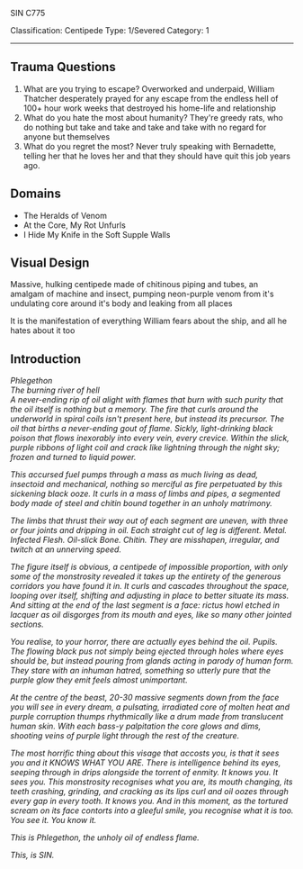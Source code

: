 SIN C775

Classification: Centipede
Type: 1/Severed
Category: 1

---

## Trauma Questions
1. What are you trying to escape?
Overworked and underpaid, William Thatcher desperately prayed for any escape from the endless hell of 100+ hour work weeks that destroyed his home-life and relationship
2. What do you hate the most about humanity?
They're greedy rats, who do nothing but take and take and take and take with no regard for anyone but themselves
3. What do you regret the most?
Never truly speaking with Bernadette, telling her that he loves her and that they should have quit this job years ago.

## Domains
- The Heralds of Venom
- At the Core, My Rot Unfurls
- I Hide My Knife in the Soft Supple Walls
## Visual Design

Massive, hulking centipede made of chitinous piping and tubes, an amalgam of machine and insect, pumping neon-purple venom from it's undulating core around it's body and leaking from all places

It is the manifestation of everything William fears about the ship, and all he hates about it too

## Introduction

_Phlegethon_\
_The burning river of hell_\
_A never-ending rip of oil alight with flames that burn with such purity that the oil itself is nothing but a memory. The fire that curls around the underworld in spiral coils isn't present here, but instead its precursor. The oil that births a never-ending gout of flame. Sickly, light-drinking black poison that flows inexorably into every vein, every crevice. Within the slick, purple ribbons of light coil and crack like lightning through the night sky; frozen and turned to liquid power._

_This accursed fuel pumps through a mass as much living as dead, insectoid and mechanical, nothing so merciful as fire perpetuated by this sickening black ooze. It curls in a mass of limbs and pipes, a segmented body made of steel and chitin bound together in an unholy matrimony._

_The limbs that thrust their way out of each segment are uneven, with three or four joints and dripping in oil. Each straight cut of leg is different. Metal. Infected Flesh. Oil-slick Bone. Chitin. They are misshapen, irregular, and twitch at an unnerving speed._

_The figure itself is obvious, a centipede of impossible proportion, with only some of the monstrosity revealed it takes up the entirety of the generous corridors you have found it in. It curls and cascades throughout the space, looping over itself, shifting and adjusting in place to better situate its mass. And sitting at the end of the last segment is a face: rictus howl etched in lacquer as oil disgorges from its mouth and eyes, like so many other jointed sections._

_You realise, to your horror, there are actually eyes behind the oil. Pupils. The flowing black pus not simply being ejected through holes where eyes should be, but instead pouring from glands acting in parody of human form. They stare with an inhuman hatred, something so utterly pure that the purple glow they emit feels almost unimportant._

_At the centre of the beast, 20-30 massive segments down from the face you will see in every dream, a pulsating, irradiated core of molten heat and purple corruption thumps rhythmically like a drum made from translucent human skin. With each bass-y palpitation the core glows and dims, shooting veins of purple light through the rest of the creature._

_The most horrific thing about this visage that accosts you, is that it sees you and it KNOWS WHAT YOU ARE. There is intelligence behind its eyes, seeping through in drips alongside the torrent of enmity. It knows you. It sees you. This monstrosity recognises what you are, its mouth changing, its teeth crashing, grinding, and cracking as its lips curl and oil oozes through every gap in every tooth. It knows you. And in this moment, as the tortured scream on its face contorts into a gleeful smile, you recognise what it is too. You see it. You know it._

_This is Phlegethon, the unholy oil of endless flame._

_This, is SIN._